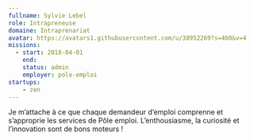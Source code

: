```yaml
---
fullname: Sylvie Lebel
role: Intrapreneuse
domaine: Intraprenariat
avatar: https://avatars1.githubusercontent.com/u/38952269?s=460&v=4
missions:
  - start: 2018-04-01
    end:
    status: admin
    employer: pole-emploi
startups:
    - zen
---
```


Je m’attache à ce que chaque demandeur d’emploi comprenne et s’approprie les services de Pôle emploi.
L’enthousiasme, la curiosité et l’innovation sont de bons moteurs !
